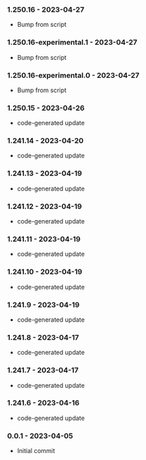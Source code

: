 ### 1.250.16 - 2023-04-27

- Bump from script

### 1.250.16-experimental.1 - 2023-04-27

- Bump from script

### 1.250.16-experimental.0 - 2023-04-27

- Bump from script

### 1.250.15 - 2023-04-26

- code-generated update

### 1.241.14 - 2023-04-20

- code-generated update

### 1.241.13 - 2023-04-19

- code-generated update

### 1.241.12 - 2023-04-19

- code-generated update

### 1.241.11 - 2023-04-19

- code-generated update

### 1.241.10 - 2023-04-19

- code-generated update

### 1.241.9 - 2023-04-19

- code-generated update

### 1.241.8 - 2023-04-17

- code-generated update

### 1.241.7 - 2023-04-17

- code-generated update

### 1.241.6 - 2023-04-16

- code-generated update

### 0.0.1 - 2023-04-05

- Initial commit